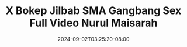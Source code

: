 --- 
title: "X Bokep Jilbab SMA Gangbang Sex Full Video Nurul Maisarah"
description: "download bokeh X Bokep Jilbab SMA Gangbang Sex Full Video Nurul Maisarah yandex full vidio terbaru"
date: 2024-09-02T03:25:20-08:00
file_code: "1r5bliz0qkg5"
draft: false
cover: "l3o94d0cltczrsiy.jpg"
tags: ["Bokep", "Jilbab", "SMA", "Gangbang", "Sex", "Full", "Video", "Nurul", "Maisarah"]
length: 97
fld_id: "1482689"
foldername: "A Nurul Maisarah"
categories: ["A Nurul Maisarah"]
views: 0
---